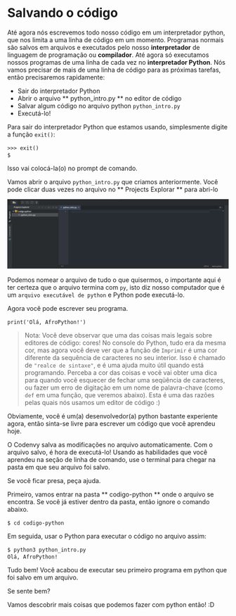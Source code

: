 # Salvando o código

Até agora nós escrevemos todo nosso código em um interpretador python, que nos limita a uma linha de código em um momento. Programas normais são salvos em arquivos e executados pelo nosso **interpretador** de linguagem de programação ou **compilador**. Até agora só executamos nossos programas de uma linha de cada vez no **interpretador Python**. Nós vamos precisar de mais de uma linha de código para as próximas tarefas, então precisaremos rapidamente:

- Sair do interpretador Python
- Abrir o arquivo ** python_intro.py ** no editor de código
- Salvar algum código no arquivo python `python_intro.py`
- Executá-lo!

Para sair do interpretador Python que estamos usando, simplesmente digite a função `exit()`:

```
>>> exit()
$
```

Isso vai colocá-la(o) no prompt de comando.

Vamos abrir o arquivo `python_intro.py` que criamos anteriormente. Você pode clicar duas vezes no arquivo no ** Projects Explorar ** para abri-lo

![Editar](salve_o_codigo/editor_aberto.png)

Podemos nomear o arquivo de tudo o que quisermos, o importante aqui é ter certeza que o arquivo termina com `py`, isto diz nosso computador que é um `arquivo executável de python` e Python pode executá-lo.

Agora você pode escrever seu programa.

```
print('Olá, AfroPython!')
```

> Nota: Você deve observar que uma das coisas mais legais sobre editores de código: cores! No console do Python, tudo era da mesma cor, mas agora você deve ver que a função de `Imprimir` é uma cor diferente da sequência de caracteres no seu interior. Isso é chamado de `"realce de sintaxe"`, e é uma ajuda muito útil quando está programando. Perceba a cor das coisas e você vai obter uma dica para quando você esquecer de fechar uma seqüência de caracteres, ou fazer um erro de digitação em um nome de palavra-chave (como `def` em uma função, que veremos abaixo). Esta é uma das razões pelas quais nós usamos um editor de código :)

Obviamente, você é um(a) desenvolvedor(a) python bastante experiente agora, então sinta-se livre para escrever um código que você aprendeu hoje.

O Codenvy salva as modificações no arquivo automaticamente. Com o arquivo salvo, é hora de executá-lo! Usando as habilidades que você aprendeu na seção de linha de comando, use o terminal para chegar na pasta em que seu arquivo foi salvo.

Se você ficar presa, peça ajuda.

Primeiro, vamos entrar na pasta ** codigo-python ** onde o arquivo se encontra. Se você já estiver dentro da pasta, então ignore o comando abaixo.

```
$ cd codigo-python
```

Em seguida, usar o Python para executar o código no arquivo assim:

```
$ python3 python_intro.py
Olá, AfroPython!
```

Tudo bem! Você acabou de executar seu primeiro programa em python que foi salvo em um arquivo.

Se sente bem?

Vamos descobrir mais coisas que podemos fazer com python então! :D
